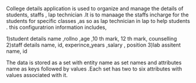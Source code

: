 College details application is used to organize and manage the details of students, staffs , lap technician .It is to manaage the staffs incharge  for the students for specific classes ,as so as  lap technician in lap to help students . this configuratrion information includes,

1)student details name ,rollno ,age ,10 th mark, 12 th mark, counselling
2)staff details name, id, experince_years ,salary , position 
3)lab assitent name, id
  
  The data is stored as a set with entity name as set names and attributes name as keys followed by values .Each set has two to six  attributes with values associated with it. 
